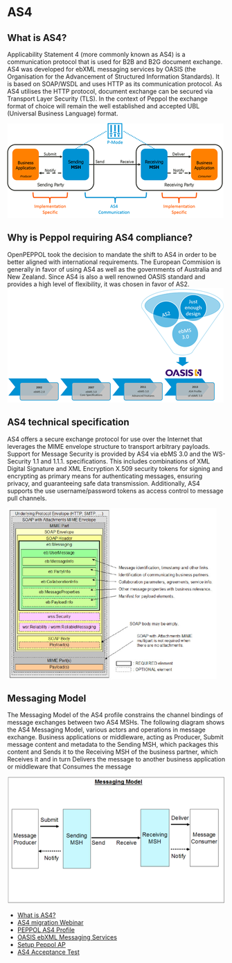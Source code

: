# AS4
## What is AS4?

Applicability Statement 4 (more commonly known as AS4) is a communication protocol that is used for B2B and B2G document exchange. 
AS4 was developed for ebXML messaging services by OASIS (the Organisation for the Advancement of Structured Information Standards). It is based on SOAP/WSDL and uses HTTP as its communication protocol. As AS4 utilises the HTTP protocol, document exchange can be secured via Transport Layer Security (TLS). In the context of Peppol the exchange format of choice will remain the well established and accepted UBL (Universal Business Language) format.

<img src="https://github.com/pondersource/peppol-php/blob/as4-testing-1/docs/pics/test.png?raw=true"/>

## Why is Peppol requiring AS4 compliance?

OpenPEPPOL took the decision to mandate the shift to AS4 in order to be better aligned with international requirements. The European Commision is generally in favor of using AS4 as well as the governments of Australia and New Zealand. Since AS4 is also a well renowned OASIS standard and provides a high level of flexibility, it was chosen in favor of AS2.
<img src="https://github.com/pondersource/peppol-php/blob/as4-testing-1/docs/pics/as4-profile.png?raw=true"/>

## AS4 technical specification

AS4 offers a secure exchange protocol for use over the Internet that leverages the MIME envelope structure to transport arbitrary payloads. Support for Message Security is provided by AS4 via ebMS 3.0 and the WS-Security 1.1 and 1.1.1. specifications. This includes combinations of XML Digital Signature and XML Encryption X.509 security tokens for signing and encrypting as primary means for authenticating messages, ensuring privacy, and guaranteeing safe data transmission. Additionally, AS4 supports the use username/password tokens as access control to message pull channels.

<img src="https://github.com/pondersource/peppol-php/blob/as4-testing-1/docs/pics/user.png?raw=true"/>

## Messaging Model

The Messaging Model of the AS4 profile constrains the channel bindings of message exchanges between two AS4 MSHs. The following diagram shows the AS4 Messaging Model, various actors and operations in message exchange.
Business applications or middleware, acting as Producer, Submit message content and metadata to the Sending MSH, which packages this content and Sends it to the Receiving MSH of the business partner, which Receives it and in turn Delivers the message to another business application or middleware that Consumes the message

<img src="https://github.com/pondersource/peppol-php/blob/as4-testing-1/docs/pics/message.png?raw=true"/>

* [What is AS4?](https://ecosio.com/en/blog/peppol-access-points-now-required-to-be-as4-compliant)
* [AS4 migration Webinar](https://www.youtube.com/watch?v=hO4r_778Ebo&t=620s)
* [PEPPOL AS4 Profile](https://docs.peppol.eu/edelivery/as4/specification/)
* [OASIS ebXML Messaging Services](http://docs.oasis-open.org/ebxml-msg/ebms/v3.0/core/ebms_core-3.0-spec.pdf)
* [Setup Peppol AP](https://peppol.helger.com/public/menuitem-docs-setup-ap)
* [AS4 Acceptance Test](https://peppol.eu/wp-content/uploads/2018/12/PEPPOL-Testbed-and-Onboarding_v1p2.pdf)
